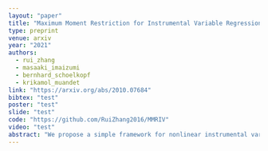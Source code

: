```yaml
---
layout: "paper"
title: "Maximum Moment Restriction for Instrumental Variable Regression"
type: preprint
venue: arxiv
year: "2021"
authors:
  - rui_zhang
  - masaaki_imaizumi
  - bernhard_schoelkopf
  - krikamol_muandet
link: "https://arxiv.org/abs/2010.07684"
bibtex: "test"
poster: "test"
slide: "test"
code: "https://github.com/RuiZhang2016/MMRIV"
video: "test"
abstract: "We propose a simple framework for nonlinear instrumental variable (IV) regression based on a kernelized conditional moment restriction (CMR) known as a maximum moment restriction (MMR). The MMR is formulated by maximizing the interaction between the residual and functions of IVs that belong to a unit ball of reproducing kernel Hilbert space (RKHS). This allows us to tackle the IV regression as an empirical risk minimization where the risk depends on the reproducing kernel on the instrument and can be estimated by a U-statistic or V-statistic. This simplification not only enables us to derive elegant theoretical analyses in both parametric and non-parametric settings, but also results in easy-to-use algorithms with a justified hyper-parameter selection procedure. We demonstrate the advantages of our framework over existing ones using experiments on both synthetic and real-world data."
---
```

